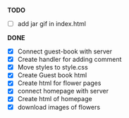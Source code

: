 **TODO**

- [ ] add jar gif in index.html

**DONE**

- [x] Connect guest-book with server
- [x] Create handler for adding comment
- [x] Move styles to style.css
- [x] Create Guest book html
- [x] Create html for flower pages 
- [x] connect homepage with server
- [x] Create html of homepage 
- [x] download images of flowers